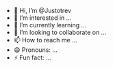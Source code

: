 - 👋 Hi, I’m @Justotrev
- 👀 I’m interested in ...
- 🌱 I’m currently learning ...
- 💞️ I’m looking to collaborate on ...
- 📫 How to reach me ...
- 😄 Pronouns: ...
- ⚡ Fun fact: ...

<!---
Justotrev/Justotrev is a ✨ special ✨ repository because its `README.md` (this file) appears on your GitHub profile.
You can click the Preview link to take a look at your changes.
--->
